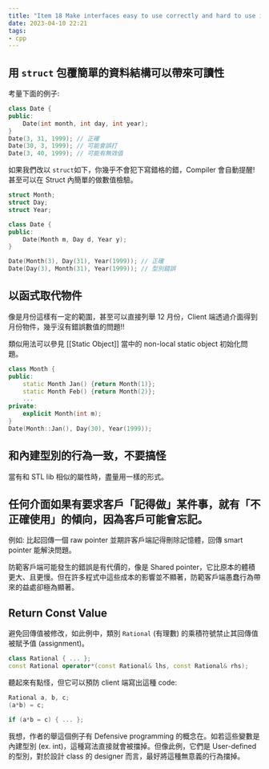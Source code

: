 ```yaml
---
title: "Item 18 Make interfaces easy to use correctly and hard to use incorrectly"
date: 2023-04-10 22:21
tags:
- cpp
---
```


## 用 `struct` 包覆簡單的資料結構可以帶來可讀性

考量下面的例子: 

```cpp
class Date {
public:
	Date(int month, int day, int year);
}
Date(3, 31, 1999); // 正確
Date(30, 3, 1999); // 可能會誤打
Date(3, 40, 1999); // 可能有無效值
```

如果我們改以 `struct`如下，你幾乎不會犯下寫錯格的錯，Compiler 會自動提醒! 甚至可以在 Struct 內簡單的做數值檢驗。

```cpp
struct Month;
struct Day;
struct Year;

class Date {
public:
	Date(Month m, Day d, Year y);
}

Date(Month(3), Day(31), Year(1999)); // 正確
Date(Day(3), Month(31), Year(1999)); // 型別錯誤
```


## 以函式取代物件

像是月份這樣有一定的範圍，甚至可以直接列舉 12 月份，Client 端透過介面得到月份物件，幾乎沒有錯誤數值的問題!!

類似用法可以參見 [[Static Object]] 當中的 non-local static object 初始化問題。

```cpp
class Month {
public:
	static Month Jan() {return Month(1)};
	static Month Feb() {return Month(2)};
	...
private:
	explicit Month(int m);
}
Date(Month::Jan(), Day(30), Year(1999));
```

## 和內建型別的行為一致，不要搞怪

當有和 STL lib 相似的屬性時，盡量用一樣的形式。

## 任何介面如果有要求客戶「記得做」某件事，就有「不正確使用」的傾向，因為客戶可能會忘記。

例如: 比起回傳一個 raw pointer 並期許客戶端記得刪除記憶體，回傳 smart pointer 能解決問題。

防範客戶端可能發生的錯誤是有代價的，像是 Shared pointer，它比原本的體積更大、且更慢。但在許多程式中這些成本的影響並不顯著，防範客戶端愚蠢行為帶來的益處卻極為顯著。


## Return Const Value
避免回傳值被修改，如此例中，類別 `Rational` (有理數) 的乘積符號禁止其回傳值被賦予值 (assignment)。

```cpp
class Rational { ... }; 
const Rational operator*(const Rational& lhs, const Rational& rhs);
```

聽起來有點怪，但它可以預防 client 端寫出這種 code: 
```cpp
Rational a, b, c;
(a*b) = c;

if (a*b = c) { ... };
```

我想，作者的舉這個例子有 Defensive programming 的概念在。如若這些變數是內建型別 (ex. int)，這種寫法直接就會被擋掉。但像此例，它們是 User-defined 的型別，對於設計 class 的 designer 而言，最好將這種無意義的行為擋掉。